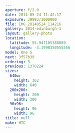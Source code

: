 ```yaml
---
aperture: f/2.0
date: 2014-05-24 11:42:17
exposure: 39993/1000000
file: IMG_20140524_114216
gallery: 2014-edinburgh-1
layout: gallery-photo
location:
  latitude: 55.947105388889
  longitude: -3.1998350555556
model: One S
next: 3f57b39
ordering: 3
previous: 1370224
sizes:
  640w:
    height: 362
    width: 640
  200x200:
    height: 200
    width: 200
  96x96:
    height: 96
    width: 96
title: null
make: HTC
---
```

